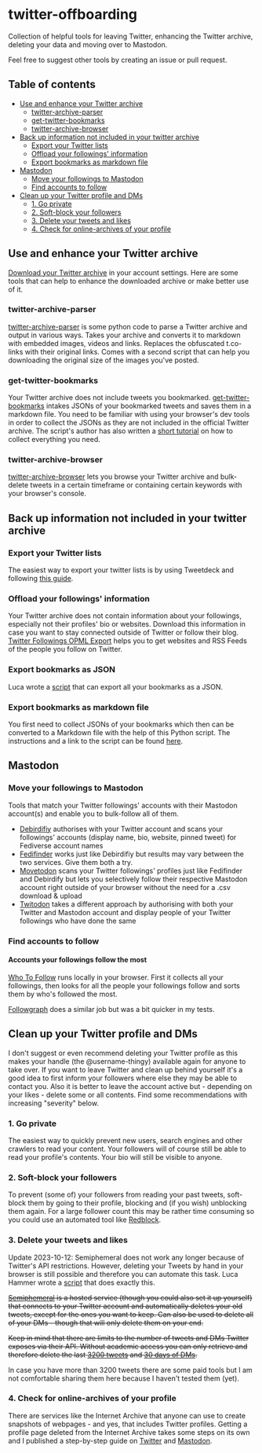 # twitter-offboarding
Collection of helpful tools for leaving Twitter, enhancing the Twitter archive, deleting your data and moving over to Mastodon.

Feel free to suggest other tools by creating an issue or pull request.

## Table of contents
  - [Use and enhance your Twitter archive](#use-and-enhance-your-twitter-archive)
    * [twitter-archive-parser](#twitter-archive-parser)
    * [get-twitter-bookmarks](#get-twitter-bookmarks)
    * [twitter-archive-browser](#twitter-archive-browser)
  - [Back up information not included in your twitter archive](#back-up-information-not-included-in-your-twitter-archive)
    * [Export your Twitter lists](#export-your-twitter-lists)
    * [Offload your followings' information](#offload-your-followings-information)
    * [Export bookmarks as markdown file](#export-bookmarks-as-markdown-file)
  - [Mastodon](#mastodon)
    * [Move your followings to Mastodon](#move-your-followings-to-mastodon)
    * [Find accounts to follow](#find-accounts-to-follow)
  - [Clean up your Twitter profile and DMs](#clean-up-your-twitter-profile-and-dms)
    * [1. Go private](#1-go-private)
    * [2. Soft-block your followers](#2-soft-block-your-followers)
    * [3. Delete your tweets and likes](#3-delete-your-tweets-likes-and-dms-with-semiphemeral)
    * [4. Check for online-archives of your profile](#4-check-for-online-archives-of-your-profile)

## Use and enhance your Twitter archive
[Download your Twitter archive](https://twitter.com/settings/download_your_data) in your account settings. Here are some tools that can help to enhance the downloaded archive or make better use of it.

### twitter-archive-parser
[twitter-archive-parser](https://github.com/timhutton/twitter-archive-parser) is some python code to parse a Twitter archive and output in various ways. Takes your archive and converts it to markdown with embedded images, videos and links. Replaces the obfuscated t.co-links with their original links. Comes with a second script that can help you downloading the original size of the images you've posted.

### get-twitter-bookmarks
Your Twitter archive does not include tweets you bookmarked. [get-twitter-bookmarks](https://gist.github.com/divyajyotiuk/9fb29c046e1dfcc8d5683684d7068efe) intakes JSONs of your bookmarked tweets and saves them in a markdown file. You need to be familiar with using your browser's dev tools in order to collect the JSONs as they are not included in the official Twitter archive. The script's author has also written a [short tutorial](https://dev.to/divyajyotiuk/exporting-your-twitter-bookmarks-in-markdown-file-19bj) on how to collect everything you need.

### twitter-archive-browser
[twitter-archive-browser](https://sk22.github.io/twitter-archive-browser/) lets you browse your Twitter archive and bulk-delete tweets in a certain timeframe or containing certain keywords with your browser's console.

## Back up information not included in your twitter archive
### Export your Twitter lists
The easiest way to export your twitter lists is by using Tweetdeck and following [this guide](https://www.makeuseof.com/tag/backup-export-twitter-lists/).

### Offload your followings' information
Your Twitter archive does not contain information about your followings, especially not their profiles' bio or websites. Download this information in case you want to stay connected outside of Twitter or follow their blog. [Twitter Followings OPML Export](http://opml.glitch.me/) helps you to get websites and RSS Feeds of the people you follow on Twitter.

### Export bookmarks as JSON
Luca wrote a [script](https://github.com/lucahammer/tweetXer) that can export all your bookmarks as a JSON.

### Export bookmarks as markdown file
You first need to collect JSONs of your bookmarks which then can be converted to a Markdown file with the help of this Python script. The instructions and a link to the script can be found [here](https://dev.to/divyajyotiuk/exporting-your-twitter-bookmarks-in-markdown-file-19bj).

## Mastodon

### Move your followings to Mastodon
Tools that match your Twitter followings' accounts with their Mastodon account(s) and enable you to bulk-follow all of them.

- [Debirdifiy](https://pruvisto.org/debirdify/) authorises with your Twitter account and scans your followings' accounts (display name, bio, website, pinned tweet) for Fediverse account names
- [Fedifinder](https://fedifinder.glitch.me) works just like Debirdifiy but results may vary between the two services. Give them both a try.
- [Movetodon](https://www.movetodon.org/) scans your Twitter followings' profiles just like Fedifinder and Debirdify but lets you selectively follow their respective Mastodon account right outside of your browser without the need for a .csv download & upload
- [Twitodon](https://twitodon.com/) takes a different approach by authorising with both your Twitter and Mastodon account and display people of your Twitter followings who have done the same

### Find accounts to follow
#### Accounts your followings follow the most
[Who To Follow](https://whotofollow.tibor.net/) runs locally in your browser. First it collects all your followings, then looks for all the people your followings follow and sorts them by who's followed the most.

[Followgraph](https://followgraph.vercel.app/) does a similar job but was a bit quicker in my tests.

## Clean up your Twitter profile and DMs
I don't suggest or even recommend deleting your Twitter profile as this makes your handle (the @username-thingy) available again for anyone to take over. If you want to leave Twitter and clean up behind yourself it's a good idea to first inform your followers where else they may be able to contact you. Also it is better to leave the account active but - depending on your likes - delete some or all contents. Find some recommendations with increasing "severity" below.

### 1. Go private
The easiest way to quickly prevent new users, search engines and other crawlers to read your content. Your followers will of course still be able to read your profile's contents. Your bio will still be visible to anyone.

### 2. Soft-block your followers
To prevent (some of) your followers from reading your past tweets, soft-block them by going to their profile, blocking and (if you wish) unblocking them again. For a large follower count this may be rather time consuming so you could use an automated tool like [Redblock](https://github.com/gaeulbyul/RedBlock/blob/main/README.en.md).

### 3. Delete your tweets and likes
Update 2023-10-12: Semiphemeral does not work any longer because of Twitter's API restrictions. However, deleting your Tweets by hand in your browser is still possible and therefore you can automate this task. Luca Hammer wrote a [script](https://github.com/lucahammer/tweetXer) that does exactly this.

~~[Semiphemeral](https://github.com/micahflee/semiphemeral) is a hosted service (though you could also set it up yourself) that connects to your Twitter account and automatically deletes your old tweets, except for the ones you want to keep. Can also be used to delete all of your DMs - though that will only delete them on your end.~~

~~Keep in mind that there are limits to the number of tweets and DMs Twitter exposes via their API. Without academic access you can only retrieve and therefore delete the last [3200 tweets](https://github.com/micahflee/semiphemeral) and [30 days of DMs](https://twittercommunity.com/t/retrieving-older-than-30-days-direct-messages-direct-messages-events-list/104901).~~

In case you have more than 3200 tweets there are some paid tools but I am not comfortable sharing them here because I haven't tested them (yet).

### 4. Check for online-archives of your profile
There are services like the Internet Archive that anyone can use to create snapshots of webpages - and yes, that includes Twitter profiles. Getting a profile page deleted from the Internet Archive takes some steps on its own and I published a step-by-step guide on [Twitter](https://twitter.com/achisto/status/1591065125167190018?s=20&t=KeqeI8H7lVPlrdyAzlegDg) and [Mastodon](https://mastodon.social/@achisto/109325841635487550).
